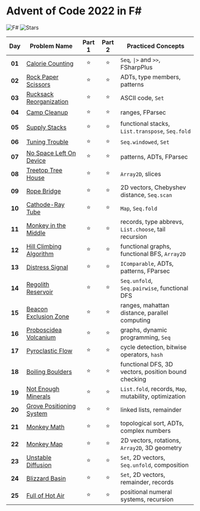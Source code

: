 # Advent of Code 2022 in F#
![F#](https://img.shields.io/badge/F%23-grey?logo=.NET)
![Stars](https://img.shields.io/badge/🌟%20stars-50/50-orange)

|  Day   | Problem Name                                                     | Part 1 | Part 2 | Practiced Concepts                                    |
| :----: | ---------------------------------------------------------------- | :----: | :----: | ----------------------------------------------------- |
| **01** | [Calorie Counting](https://adventofcode.com/2022/day/1)          | :star: | :star: | `Seq`, `\|>` and `>>`, FSharpPlus                     |
| **02** | [Rock Paper Scissors](https://adventofcode.com/2022/day/2)       | :star: | :star: | ADTs, type members, patterns                          |
| **03** | [Rucksack Reorganization](https://adventofcode.com/2022/day/3)   | :star: | :star: | ASCII code, `Set`                                     |
| **04** | [Camp Cleanup](https://adventofcode.com/2022/day/4)              | :star: | :star: | ranges, FParsec                                       |
| **05** | [Supply Stacks](https://adventofcode.com/2022/day/5)             | :star: | :star: | functional stacks, `List.transpose`, `Seq.fold`       |
| **06** | [Tuning Trouble](https://adventofcode.com/2022/day/6)            | :star: | :star: | `Seq.windowed`, `Set`                                 |
| **07** | [No Space Left On Device](https://adventofcode.com/2022/day/7)   | :star: | :star: | patterns, ADTs, FParsec                               |
| **08** | [Treetop Tree House](https://adventofcode.com/2022/day/8)        | :star: | :star: | `Array2D`, slices                                     |
| **09** | [Rope Bridge](https://adventofcode.com/2022/day/9)               | :star: | :star: | 2D vectors, Chebyshev distance, `Seq.scan`            |
| **10** | [Cathode-Ray Tube](https://adventofcode.com/2022/day/10)         | :star: | :star: | `Map`, `Seq.fold`                                     |
| **11** | [Monkey in the Middle](https://adventofcode.com/2022/day/11)     | :star: | :star: | records, type abbrevs, `List.choose`, tail recursion  |
| **12** | [Hill Climbing Algorithm](https://adventofcode.com/2022/day/12)  | :star: | :star: | functional graphs, functional BFS, `Array2D`          |
| **13** | [Distress Signal](https://adventofcode.com/2022/day/13)          | :star: | :star: | `IComparable`, ADTs, patterns, FParsec                |
| **14** | [Regolith Reservoir](https://adventofcode.com/2022/day/14)       | :star: | :star: | `Seq.unfold`, `Seq.pairwise`, functional DFS          |
| **15** | [Beacon Exclusion Zone](https://adventofcode.com/2022/day/15)    | :star: | :star: | ranges, mahattan distance, parallel computing         |
| **16** | [Proboscidea Volcanium](https://adventofcode.com/2022/day/16)    | :star: | :star: | graphs, dynamic programming, `Seq`                    |
| **17** | [Pyroclastic Flow](https://adventofcode.com/2022/day/17)         | :star: | :star: | cycle detection, bitwise operators, `hash`            |
| **18** | [Boiling Boulders](https://adventofcode.com/2022/day/18)         | :star: | :star: | functional DFS, 3D vectors, position bound checking   |
| **19** | [Not Enough Minerals](https://adventofcode.com/2022/day/19)      | :star: | :star: | `List.fold`, records, `Map`, mutability, optimization |
| **20** | [Grove Positioning System](https://adventofcode.com/2022/day/20) | :star: | :star: | linked lists, remainder                               |
| **21** | [Monkey Math](https://adventofcode.com/2022/day/21)              | :star: | :star: | topological sort, ADTs, complex numbers               |
| **22** | [Monkey Map](https://adventofcode.com/2022/day/22)               | :star: | :star: | 2D vectors, rotations, `Array2D`, 3D geometry         |
| **23** | [Unstable Diffusion](https://adventofcode.com/2022/day/23)       | :star: | :star: | `Set`, 2D vectors, `Seq.unfold`, composition          |
| **24** | [Blizzard Basin](https://adventofcode.com/2022/day/24)           | :star: | :star: | `Set`, 2D vectors, remainder, records                 |
| **25** | [Full of Hot Air](https://adventofcode.com/2022/day/25)          | :star: | :star: | positional numeral systems, recursion                 |

